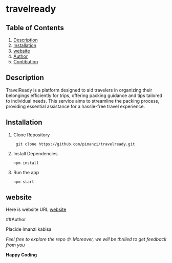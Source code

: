 # travelready 

## Table of Contents

1. [Description](description)
2. [Installation](installation)
3. [website](website)
4. [Author](author)
5. [Contibution](contribution)

## Description

TravelReady is a platform designed to aid travelers in organizing their belongings efficiently for trips, offering packing guidance and tips tailored to individual needs. This service aims to streamline the packing process, providing essential assistance for a hassle-free travel experience.

## Installation

1. Clone Repository

   ```
    git clone https://github.com/pimanzi/travelready.git

   ```

2. Install Dependencies

   ```
   npm install

   ```

3. Run the app
   ```
   npm start
   ```

## website
Here is website URL [website]()

##Author

Placide Imanzi kabisa

_Feel free to explore the repo 🤓 .Moreover, we will be thrilled to get feedback from you_

**Happy Coding**
